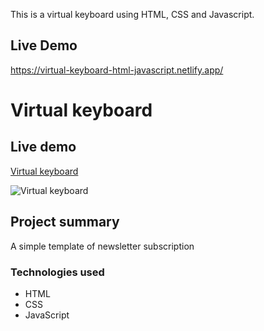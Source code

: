 This is a virtual keyboard using HTML, CSS and Javascript.

## Live Demo

https://virtual-keyboard-html-javascript.netlify.app/

# Virtual keyboard

## Live demo
[Virtual keyboard](https://virtual-keyboard-html-javascript.netlify.app/)

 ![Virtual keyboard](https://res.cloudinary.com/dgm9zfiuo/image/upload/v1698690894/Portfolio%20projects/view_hckfud.png)

## Project summary
A simple template of newsletter subscription
### Technologies used
* HTML
* CSS
* JavaScript
